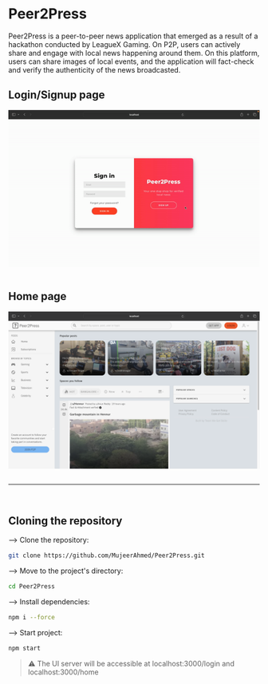 # Peer2Press

Peer2Press is a peer-to-peer news application that emerged as a result of a hackathon conducted by LeagueX Gaming. On P2P, users can actively share and engage with local news happening around them. On this platform, users can share images of local events, and the application will fact-check and verify the authenticity of the news broadcasted.

## Login/Signup page
<img align="center" src="./static/p2p-login.gif" width="1111">

<br>
<br>

## Home page
<img align="center" src="./static/homepage.png">

<br>
<br>

---
<br>

## Cloning the repository

--> Clone the repository:

```bash
git clone https://github.com/MujeerAhmed/Peer2Press.git
```

--> Move to the project's directory:

```bash
cd Peer2Press
```

--> Install dependencies:

```bash
npm i --force
```

--> Start project:

```bash
npm start
```

> ⚠ The UI server will be accessible at localhost:3000/login and localhost:3000/home